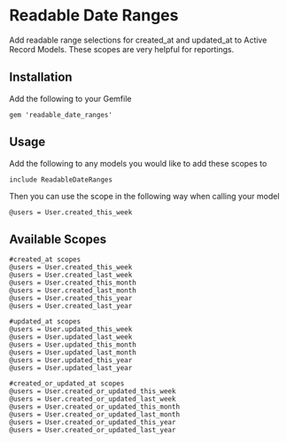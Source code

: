 Readable Date Ranges
====================

Add readable range selections for created_at and updated_at to Active Record Models. These scopes are very helpful for reportings.

## Installation

Add the following to your Gemfile
```
gem 'readable_date_ranges'
```

## Usage

Add the following to any models you would like to add these scopes to
```
include ReadableDateRanges
```

Then you can use the scope in the following way when calling your model
```
@users = User.created_this_week
```

## Available Scopes

```
#created_at scopes
@users = User.created_this_week
@users = User.created_last_week
@users = User.created_this_month
@users = User.created_last_month
@users = User.created_this_year
@users = User.created_last_year

#updated_at scopes
@users = User.updated_this_week
@users = User.updated_last_week
@users = User.updated_this_month
@users = User.updated_last_month
@users = User.updated_this_year
@users = User.updated_last_year

#created_or_updated_at scopes
@users = User.created_or_updated_this_week
@users = User.created_or_updated_last_week
@users = User.created_or_updated_this_month
@users = User.created_or_updated_last_month
@users = User.created_or_updated_this_year
@users = User.created_or_updated_last_year
```
